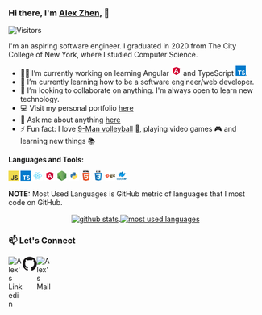 ### Hi there, I'm [Alex Zhen](https://www.linkedin.com/in/alexjpzhen/), 👋 
![Visitors](https://komarev.com/ghpvc/?username=alexzhen93&style=plastic&label=Visitors)

<!--
**alexzhen93/alexzhen93** is a ✨ _special_ ✨ repository because its `README.md` (this file) appears on your GitHub profile.

Here are some ideas to get you started:

- 🔭 I’m currently working on ...
- 🌱 I’m currently learning ...
- 👯 I’m looking to collaborate on ...
- 🤔 I’m looking for help with ...
- 💬 Ask me about ...
- 📫 How to reach me: ...
- 😄 Pronouns: ...
- ⚡ Fun fact: ...
-->

I'm an aspiring software engineer. I graduated in 2020 from The City College of New York, where I studied Computer Science.
- 👨‍💻 I’m currently working on learning Angular <code><img height="20" src="https://raw.githubusercontent.com/github/explore/80688e429a7d4ef2fca1e82350fe8e3517d3494d/topics/angular/angular.png"></code> and TypeScript <code><img height="20" src="https://raw.githubusercontent.com/github/explore/80688e429a7d4ef2fca1e82350fe8e3517d3494d/topics/typescript/typescript.png"></code>.
- 🌱 I’m currently learning how to be a software engineer/web developer.
- 👯 I’m looking to collaborate on anything. I'm always open to learn new technology.
- 💻 Visit my personal portfolio [here](https://alexjpzhen.com)
- 💬 Ask me about anything [here](https://github.com/ChibiKev/ChibiKev/issues)
- ⚡ Fun fact: I love [9-Man volleyball](https://www.9-man.com) 🏐, playing video games 🎮 and learning new things 📚

**Languages and Tools:**  

<code><img height="20" src="https://raw.githubusercontent.com/github/explore/80688e429a7d4ef2fca1e82350fe8e3517d3494d/topics/javascript/javascript.png"></code>
<code><img height="20" src="https://raw.githubusercontent.com/github/explore/80688e429a7d4ef2fca1e82350fe8e3517d3494d/topics/typescript/typescript.png"></code>
<code><img height="20" src="https://raw.githubusercontent.com/github/explore/80688e429a7d4ef2fca1e82350fe8e3517d3494d/topics/react/react.png"></code>
<code><img height="20" src="https://raw.githubusercontent.com/github/explore/5c058a388828bb5fde0bcafd4bc867b5bb3f26f3/topics/angular/angular.png"></code>
<code><img height="20" src="https://raw.githubusercontent.com/github/explore/80688e429a7d4ef2fca1e82350fe8e3517d3494d/topics/nodejs/nodejs.png"></code>
<code><img height="20" src="https://raw.githubusercontent.com/github/explore/5c058a388828bb5fde0bcafd4bc867b5bb3f26f3/topics/python/python.png"></code>
<code><img height="20" src="https://raw.githubusercontent.com/github/explore/5c058a388828bb5fde0bcafd4bc867b5bb3f26f3/topics/html/html.png"></code>
<code><img height="20" src="https://raw.githubusercontent.com/github/explore/5c058a388828bb5fde0bcafd4bc867b5bb3f26f3/topics/css/css.png"></code>
<code><img height="20" src="https://raw.githubusercontent.com/github/explore/5c058a388828bb5fde0bcafd4bc867b5bb3f26f3/topics/git/git.png"></code>
<code><img height="20" src="https://raw.githubusercontent.com/github/explore/5c058a388828bb5fde0bcafd4bc867b5bb3f26f3/topics/docker/docker.png"></code>

**NOTE:** Most Used Languages is GitHub metric of languages that I most code on GitHub.

<p align="center">
  <a href="https://github.com/alexzhen93">
    <img align="center" alt="github stats" src="https://github-readme-stats.vercel.app/api?username=alexzhen93&show_icons=true&include_all_commits=true&count_private=true&theme=tokyonight" />
  </a>
  <a href="https://github.com/alexzhen93">
    <img align="center" alt="most used languages" src="https://github-readme-stats.vercel.app/api/top-langs/?username=alexzhen93&layout=compact&theme=tokyonight" />
  </a>
</p>

### 📫 Let's Connect
<a href='https://www.linkedin.com/in/alexjpzhen/'>
<img align="left" alt="Alex's Linkedin" width="28" src="https://raw.githubusercontent.com/github/explore/5c058a388828bb5fde0bcafd4bc867b5bb3f26f3/topics/linkedin/linkedin.png" />
</a>

<a href='https://www.github.com/alexzhen93'>
<img align="left" alt="Alex's Github" width="28" src="https://raw.githubusercontent.com/github/explore/5c058a388828bb5fde0bcafd4bc867b5bb3f26f3/topics/github/github.png" />
</a>

<a href="mailto:jiapengzhen@outlook.com.com">
<img align="left" width="28" alt="Alex's Mail" src="https://raw.githubusercontent.com/github/explore/5c058a388828bb5fde0bcafd4bc867b5bb3f26f3/topics/mail/mail.png" />
</a>
